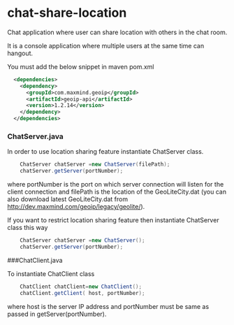 # chat-share-location
Chat application where user can share location with others in the chat room.

It is a console application where multiple users at the same time can hangout.

You must add the below snippet in maven pom.xml

```xml
  <dependencies>
    <dependency>
      <groupId>com.maxmind.geoip</groupId>
      <artifactId>geoip-api</artifactId>
      <version>1.2.14</version>
    </dependency>
  </dependencies>
````
### ChatServer.java
In order to use location sharing feature instantiate ChatServer class.

````java
	ChatServer chatServer =new ChatServer(filePath);
	chatServer.getServer(portNumber);
````
where portNumber is the port on which server connection will listen for the client connection and filePath is the location of the GeoLiteCity.dat (you can also download latest GeoLiteCity.dat from http://dev.maxmind.com/geoip/legacy/geolite/).

If you want to restrict location sharing feature then instantiate ChatServer class this way

````java
	ChatServer chatServer =new ChatServer();
	chatServer.getServer(portNumber);
````
###ChatClient.java

To instantiate ChatClient class 

````java
	ChatClient chatClient=new ChatClient();
	chatClient.getClient( host, portNumber);
````
where host is the server IP address and portNumber must be same as passed in getServer(portNumber).

